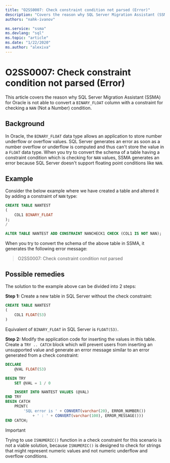 ```yaml
---
title: "O2SS0007: Check constraint condition not parsed (Error)"
description: "Covers the reason why SQL Server Migration Assistant (SSMA) for Oracle is not able to convert a BINARY_FLOAT column with a constraint for checking a NAN (Not a Number) condition."
authors: "nahk-ivanov"

ms.service: "ssma"
ms.devlang: "sql"
ms.topic: "article"
ms.date: "1/22/2020"
ms.author: "alexiva"
---
```


# O2SS0007: Check constraint condition not parsed (Error)

This article covers the reason why SQL Server Migration Assistant (SSMA) for Oracle is not able to convert a `BINARY_FLOAT` column with a constraint for checking a `NAN` (Not a Number) condition.

## Background

In Oracle, the `BINARY_FLOAT` data type allows an application to store number underflow or overflow values. SQL Server generates an error as soon as a number overflow or underflow is computed and thus can't store the value in a `FLOAT` data type. When you try to convert the schema of a table having a constraint condition which is checking for `NAN` values, SSMA generates an error because SQL Server doesn't support floating point conditions like `NAN`.

## Example

Consider the below example where we have created a table and altered it by adding a constraint of `NAN` type:

```sql
CREATE TABLE NANTEST
(
    COL1 BINARY_FLOAT
);
/

ALTER TABLE NANTEST ADD CONSTRAINT NANCHECK1 CHECK (COL1 IS NOT NAN);
```

When you try to convert the schema of the above table in SSMA, it generates the following error message:

> O2SS0007: Check constraint condition not parsed

## Possible remedies

The solution to the example above can be divided into 2 steps:

**Step 1:** Create a new table in SQL Server without the check constraint:

```sql
CREATE TABLE NANTEST
(
    COL1 FLOAT(53)
)
```

Equivalent of `BINARY_FLOAT` in SQL Server is `FLOAT(53)`.

**Step 2:** Modify the application code for inserting the values in this table. Create a `TRY .. CATCH` block which will prevent users from inserting an unsupported value and generate an error message similar to an error generated from a check constraint:

```sql
DECLARE
    @VAL FLOAT(53)

BEGIN TRY
    SET @VAL = 1 / 0

    INSERT INTO NANTEST VALUES (@VAL)
END TRY
BEGIN CATCH
    PRINT(
        'SQL error is ' + CONVERT(varchar(20), ERROR_NUMBER())
            + ' : ' + CONVERT(varchar(100), ERROR_MESSAGE()))
END CATCH;
```

> [!IMPORTANT]
> Trying to use `ISNUMERIC()` function in a check constraint for this scenario is not a viable solution, because `ISNUMERIC()` is designed to check for strings that might represent numeric values and not numeric underflow and overflow conditions.
